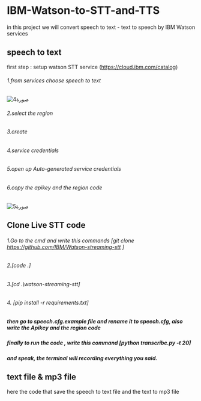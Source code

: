 # IBM-Watson-to-STT-and-TTS
in this project we will convert speech to text - text to speech by IBM Watson services
## speech to text
first step : setup watson STT service (https://cloud.ibm.com/catalog)
###### 1.from services choose speech to text 

![صورة4](https://user-images.githubusercontent.com/61877121/126085649-049c7234-0eba-4492-b600-c5fdb4e09370.png)

###### 2.select the region 
###### 3.create 
###### 4.service credentials
###### 5.open up Auto-generated service credentials 
###### 6.copy the apikey and the region code 

![صورة5](https://user-images.githubusercontent.com/61877121/126086312-91c81d8d-f3aa-47f2-bc0c-8100ff94f809.png)

## Clone Live STT code


###### 1.Go to the cmd and write this commands [git clone https://github.com/IBM/Watson-streaming-stt ]
###### 2.[code .]
###### 3.[cd .\watson-streaming-stt]
###### 4. [pip install -r requirements.txt]

##### then go to speech.cfg.example file and rename it to speech.cfg, also write the Apikey and the region code
##### finally to run the code , write this command [python transcribe.py -t 20]
##### and speak, the terminal will recording everything you said.

## text file & mp3 file 
here the code that save the speech to text file and the text to mp3 file





